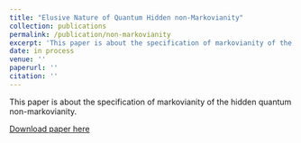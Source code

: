 ```yaml
---
title: "Elusive Nature of Quantum Hidden non-Markovianity"
collection: publications
permalink: /publication/non-markovianity
excerpt: 'This paper is about the specification of markovianity of the hidden quantum non-markovianity.'
date: in process
venue: ''
paperurl: ''
citation: ''
---
```

This paper is about the specification of markovianity of the hidden quantum non-markovianity.

[Download paper here]()

